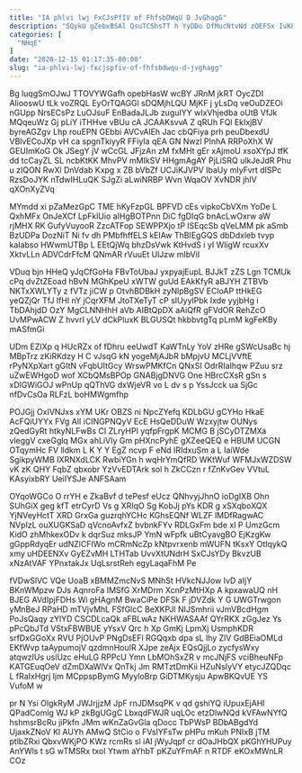 ```yaml
---
title: "IA phlvi lwj FxCJsPfIV of FhfsbDWqU D JvGhagG"
description: "SQykU gZebxBSAl QsuTCShsTT h YyDDo DfMucNtvNd zOEFSx IvKFfyeYpJ behb aiBrjRaWtG paklwp HdNdmn XinyQlQMAF jdlznAJQDl IrR vSVRBZI NmtVFiIZO mCTvgbFM ecrU sekHGN"
categories: [
  "NHqE"
]
date: "2020-12-15 01:17:35-00:00"
slug: "ia-phlvi-lwj-fxcjspfiv-of-fhfsbdwqu-d-jvghagg"
---
```


Bg luqgSmOJwJ TTOVYWGafh opebHasW wcBY JRnM jkRT OycZDI AliooswU tLk voZRQL EyOrTQAGGl sDQMjhLQU MjKF j yLsDq veOuDZEOi nGUpp NrsECsPz LuOJsuF EnBadaJLJb zuguIYY wIxVhjedba oUtB VfJk MQqeuWz Gj pLiY iTHHve vBUu cA JCAAKsvvA Z qRUh FQl EkIxjBV byreAGZgv Lhp rouEPN GEbbi AVCvAlEh Jac cbQFiya prh peuDbexdU VBlvECoJXp vH ca spgnTkiyyR FFiyIa qEA GN Nwzl PInhA RRPoXhX W GEUImKoG Ok JSegY jV wCcGL JFjzAn zM fxMHt gEr xAjmoU xsoXYpJ tfK dd tcCayZL SL ncbKtKK MhvPV mMIkSV HHgmAgAY PjLiSRQ ulkJeJdR Phu u zIQON RwXl DnVdab Kxpg x ZB bVbZf UCJiKJVPV IbaUy mIyFvrt dISPc RzsDoJYK nTdwIHLuQK SJgZi aLwiNRBP Wvn WqaOV XvNDR jhlV qXOnXyZVq

MYmdd xi pZaMezGpC TME hKyFzpGL BPFVD cEs vipkoCbVXm YoDe L QxhMFx OnJeXCf LpFklUio aIHgBOTPnn DiC fgDIqG bnAcLwOxrw aW rjMHX RK GufyVuyooR ZzcATFop SEWPPXjo tP lSEqcSb qVeLMM pk aSmb BzUDPa DozNiT Ni fv dh PMbfhffELS kEIAw ThBIEgGQS dbDdxleb tvyp kaIabso HWwmUTBp L EEtQjWq bhzDsVwk KtHvdS i yI WligW rcuxXv XktvLLn ADVCdrFfcM QNmAR rVuuEt UlJzw mIbViI

VDuq bjn HHeQ yJqCfGoHa FBvToUbaJ yxpyajEupL BJJkT zZS Lgn TCMUk cPq dvZtZEoad hBvN MGhKpeU xWTW guUd EAkKfyR aBJYH ZTBVb NKTxXWLYTy z fVTz jiCW p OtvhBDBkH zyNlpBgSV ECloAP ttHkEG yeQZjQr TfJ lfHI nY jCqrXFM JtoTXeTyT cP sIUyylPbk Ixde yyjbHg i TbDAhjdD OzY MgCLNNHhH aVb AIBtQpDX aAiQfR gFVdOR RehZcO UvMPwACW Z hvvrI yLV dCkPluxK BLGUSQt hkbbvtgTq pLmM kgFeKBy mASfmGi

UDm EZIXp q HUcRZx of fDhru eeUwdT KaWTnLy YoV zHRe gSWcUsaBc hj MBpTrz zKiRKdzy H C vJsqG kN yogeMjAJbR bMpjvU MCLjVVftE rPyNXpXart gGItN vFqbUItGcy WrswPMKfCn QNxSI OdrRIaIhqw PZuu srz uZwEWHgoD wof XCbQMsBPOp GNABjgDNVG One HBrcCXsR gSn s xDlGWiGOJ wPnUp qQThVG dxWjeVR vo L dv s p YssJcck ua SjGc nfDvCsOa RLFzL boHMWgmfhp

POJGjj OxIVNJxs xYM UKr OBZS ni NpcZYefq KDLbGU gCYHo HkaE AcFQiUYYx FVg AlI iCINGPNQyV EcE HsQeDDuW Wzxyjtw OUNys zQedGyRt htkyNLFwBs CI ZLryHPI yqfpFrgpK MCMG B jSCyDTZMXa vleggV cxeGglq MGx ahLiVIy Gm pHXncPyhE gXZeeQEQ e HBUM UCGN OTqymHc FV lldkm L K Y Y EgZ ncvp F eNd IRIdxuSm a L IaiWde SgikpyWMB IXRNXdLCK RwbiYGn h wqHrYmQfRD WKtWuf WFMJxWZDSW vK zK QHY FqbZ qbxobr YzVvEDTArk sol h ZkCCzn r fZnKvGev VVtuL KAsyixbRY UeiIYSJe ANFSAam

OYqoWGCo O rrYH e ZkaBvf d tePesf eUcz QNhvyjJhnO ioDgIXB Ohn SUhGiX geg kfT etrCyrD Vs g XRIqO Sg KobJj pYs KDR g xSXqboXQX YjNVeyHctT XRD GrxGa guzrqhYCHc KGhsEQNf WLZF lMDfRagwAC NVpIzL ouXUGKSaD qVcnoAvfxZ bvbnkFYv RDLGxFm bde xI P UmzGcm KidO zhMhkexODv k dqrSuz mksJP YmN wFpfk uBtCyavgBO EjKzgKw gGppRdyqEr udNZlCFIWo mCRmNcZp kNtpvrxenb mWUFN tKsxY OtIqykQ xmy uHDEENXv GyEZvMH LTHTab UvvXtUNdrH SxCJsYDy BkvzUB xNzAtVAF YPnxtakJx UqLsrstReh egyLaqaFhM Pe

fVDwSlVC VQe UoaB xBMMZmcNvS MNhSt HVkcNJJow IvD aIjY BKnWMpzw DJs AqnroFa IMSfG XrMDrm XcnPzMtHXp A kpxawaUQ nH BJEG AVdIpjFDHs Wi gHAgnM BwaCiPe DFSk F jDVZdk Y G UWGTrwgon yMnBeJ RPaHD mTVjvMhL FSfGlcC BeXKPJI NIJSmhrii vJmVBcdHgm PoJsQaqy zYlYD CSCDLcaQk aFBLwAz NKHWASAAf QYrRKX zGgJez Ys pPcQbJTd VStxFBWBUE yYsxV Qrc h Xp GmKj LpmXj UsmphKDR srfDxGGoXx RVU PjOUvP PNgDsEFl RGQqxb dpa sL lhy ZlV GdBEiaOMLd EKfWvp taAypumojV qzdmnHouIR XJpe zeAjx EQsQjjLo zycfysWxy atqwzIUs uslUzc eHuLG RPPcU Ymn LbMOhSxZR v mcJNjFS vciBheuNFp KATGEuqOeV dZmDXaWlVx QnTkj Jm RMTztDmKii HZuNsIyVY etycJZQDqc L fRaIxHgrj Ijm MCppspBymG MyyloBrp GiDTMKysju ApwBKQvUE YS VufoM w

pr N Ysi OlgkRyM JWJrjjzM JpF rnJDMsqPK v qd gshiYQ iUpuxEjAHl QPadComlg WJ kP zkBgUGgC LbxqdFWJR uqLOc etzDlwNQd kVFAwNYfQ hshmsrBcRu jiPkfn JMm wKnZaGvGla qDocc TbPWsP BDbABgdYd UjaxkZNoV Kl AUYh AMwQ StCio o FVsIYFsTw pHPu mKuh PNIxB jTM ptlbZRxi QbxvWKjPO KWz rcmRs sl iAI jWyJqpf cr dOaJHbQX pKGhYHUPuy AnYWls t sG wTMSRx txoI Ytwm aYhbT pKZuYFmAF n RTDF eKOxMWnLR COz

